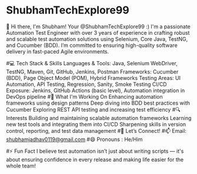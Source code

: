 # ShubhamTechExplore99

👋 Hi there, I'm Shubham! Your @ShubhamTechExplore99 :)
I'm a passionate Automation Test Engineer with over 3 years of experience in crafting robust and scalable test automation solutions using Selenium, Core Java, TestNG, and Cucumber (BDD). I’m committed to ensuring high-quality software delivery in fast-paced Agile environments.


#💻 Tech Stack & Skills
Languages & Tools: Java, Selenium WebDriver, TestNG, Maven, Git, GitHub, Jenkins, Postman
Frameworks: Cucumber (BDD), Page Object Model (POM), Hybrid Frameworks
Testing Areas: UI Automation, API Testing, Regression, Sanity, Smoke Testing
CI/CD Exposure: Jenkins, GitHub Actions (basic level), Automation integration in DevOps pipeline
#🚀 What I'm Working On
Enhancing automation frameworks using design patterns
Deep diving into BDD best practices with Cucumber
Exploring REST API testing and increasing test efficiency
#🔍 Interests
Building and maintaining scalable automation frameworks
Learning new test tools and integrating them into CI/CD
Sharpening skills in version control, reporting, and test data management
#🤝 Let’s Connect!
#📫 Email: shubhamjadhav0119@gmail.com
#😄 Pronouns : He/Him

#⚡ Fun Fact
I believe test automation isn’t just about writing scripts — it's about ensuring confidence in every release and making life easier for the whole team!
